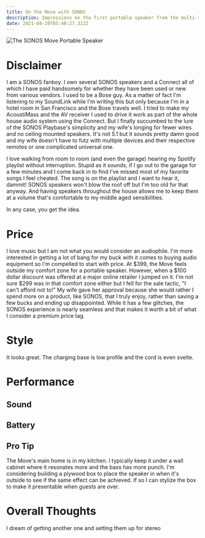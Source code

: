 ```yaml
---
title: On the Move with SONOS
description: Impressions on the first portable speaker from the multi-room audio provider.
date: 2021-04-28T05:40:27.312Z
---
```

![The SONOS Move Portable Speaker](/assets/images/posts/sonos-move.jpeg "The SONOS Move in its natural habitat.")

# Disclaimer

I am a SONOS fanboy. I own several SONOS speakers and a Connect all of which I have paid handsomely for whether they have been used or new from various vendors. I used to be a Bose guy. As a matter of fact I'm listening to my SoundLink while I'm writing this but only because I'm in a hotel room in San Francisco and the Bose travels well. I tried to make my AcoustiMass and the AV receiver I used to drive it work as part of the whole house audio system using the Connect. But I finally succumbed to the lure of the SONOS Playbase's simplicity and my wife's longing for fewer wires and no ceiling mounted speakers. It's not 5.1 but it sounds pretty damn good and my wife doesn't have to futz with multiple devices and their respective remotes or one complicated universal one.

I love walking from room to room (and even the garage) hearing my Spotify playlist without interruption. Stupid as it sounds, if I go out to the garage for a few minutes and I come back in to find I've missed most of my favorite songs I feel cheated. The song is on the playlist and I want to hear it, dammit! SONOS speakers won't blow the roof off but I'm too old for that anyway. And having speakers throughout the house allows me to keep them at a volume that's comfortable to my middle aged sensibilities.

In any case, you get the idea.

# Price

I love music but I am not what you would consider an audiophile. I'm more interested in getting a lot of bang for my buck with it comes to buying audio equipment so I'm compelled to start with price. At $399, the Move feels outside my comfort zone for a portable speaker. However, when a $100 dollar discount was offered at a major online retailer I jumped on it. I'm not sure $299 was in that comfort zone either but I fell for the sale tactic, "I can't afford not to!" My wife gave her approval because she would rather I spend more on a product, like SONOS, that I truly enjoy, rather than saving a few bucks and ending up disappointed. While it has a few glitches, the SONOS experience is nearly seamless and that makes it worth a bit of what I consider a premium price tag.

# Style

It looks great. The charging base is low profile and the cord is even svelte. 

# Performance

## Sound

## Battery

## Pro Tip

The Move's main home is in my kitchen. I typically keep it under a wall cabinet where it resonates more and the bass has more punch. I'm considering building a plywood box to place the speaker in when it's outside to see if the same effect can be achieved. If so I can stylize the box to make it presentable when guests are over.

# Overall Thoughts

I dream of getting another one and setting them up for stereo